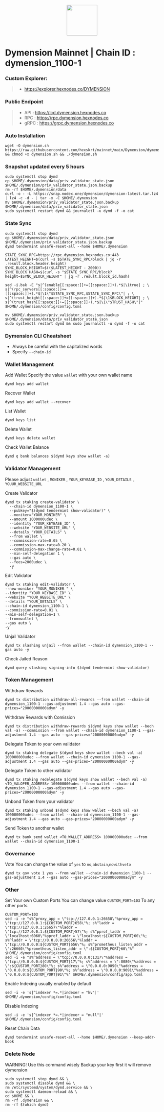 <p align="center">
  <img height="100" height="auto" src="https://github.com/hexskrt/logos/blob/main/dymension.jpg?raw=true">
</p>

# Dymension Mainnet | Chain ID : dymension_1100-1

### Custom Explorer:
>-  https://explorer.hexnodes.co/DYMENSION

### Public Endpoint

>- API : https://lcd.dymension.hexnodes.co
>- RPC : https://rpc.dymension.hexnodes.co
>- gRPC : https://grpc.dymension.hexnodes.co

### Auto Installation
```
wget -O dymension.sh https://raw.githubusercontent.com/hexskrt/mainnet/main/Dymension/dymension.sh && chmod +x dymension.sh && ./dymension.sh
```

### Snapshot updated every 5 hours
```
sudo systemctl stop dymd
cp $HOME/.dymension/data/priv_validator_state.json $HOME/.dymension/priv_validator_state.json.backup
rm -rf $HOME/.dymension/data
curl -o - -L https://snap.nodex.one/dymension/dymension-latest.tar.lz4 | lz4 -c -d - | tar -x -C $HOME/.dymension
mv $HOME/.dymension/priv_validator_state.json.backup $HOME/.dymension/data/priv_validator_state.json
sudo systemctl restart dymd && journalctl -u dymd -f -o cat
```


### State Sync
```
sudo systemctl stop dymd
cp $HOME/.dymension/data/priv_validator_state.json $HOME/.dymension/priv_validator_state.json.backup
dymd tendermint unsafe-reset-all --home $HOME/.dymension

STATE_SYNC_RPC=https://rpc.dymension.hexnodes.co:443
LATEST_HEIGHT=$(curl -s $STATE_SYNC_RPC/block | jq -r .result.block.header.height)
SYNC_BLOCK_HEIGHT=$(($LATEST_HEIGHT - 2000))
SYNC_BLOCK_HASH=$(curl -s "$STATE_SYNC_RPC/block?height=$SYNC_BLOCK_HEIGHT" | jq -r .result.block_id.hash)

sed -i.bak -E "s|^(enable[[:space:]]+=[[:space:]]+).*$|\1true| ; \
s|^(rpc_servers[[:space:]]+=[[:space:]]+).*$|\1\"$STATE_SYNC_RPC,$STATE_SYNC_RPC\"| ; \
s|^(trust_height[[:space:]]+=[[:space:]]+).*$|\1$BLOCK_HEIGHT| ; \
s|^(trust_hash[[:space:]]+=[[:space:]]+).*$|\1\"$TRUST_HASH\"|" $HOME/.dymension/config/config.toml

mv $HOME/.dymension/priv_validator_state.json.backup $HOME/.dymension/data/priv_validator_state.json
sudo systemctl restart dymd && sudo journalctl -u dymd -f -o cat
```

### Dymension CLI Cheatsheet

- Always be careful with the capitalized words
- Specify `--chain-id`

### Wallet Management

Add Wallet
Specify the value `wallet` with your own wallet name

```
dymd keys add wallet
```

Recover Wallet
```
dymd keys add wallet --recover
```

List Wallet
```
dymd keys list
```

Delete Wallet
```
dymd keys delete wallet
```

Check Wallet Balance
```
dymd q bank balances $(dymd keys show wallet -a)
```

### Validator Management

Please adjust `wallet` , `MONIKER` , `YOUR_KEYBASE_ID` , `YOUR_DETAILS` , `YOUUR_WEBSITE_URL`

Create Validator
```
dymd tx staking create-validator \
  --chain-id dymension_1100-1 \
  --pubkey="$(dymd tendermint show-validator)" \
  --moniker="YOUR_MONIKER" \
  --amount 1000000udec \
  --identity "YOUR_KEYBASE_ID" \
  --website "YOUR_WEBSITE_URL" \
  --details "YOUR_DETAILS" \
  --from wallet \
  --commission-rate=0.05 \
  --commission-max-rate=0.20 \
  --commission-max-change-rate=0.01 \
  --min-self-delegation 1 \
  --gas auto \
  --fees=2000udec \
  -y
```

Edit Validator
```
dymd tx staking edit-validator \
--new-moniker "YOUR_MONIKER " \
--identity "YOUR_KEYBASE_ID" \
--website "YOUR_WEBSITE_URL" \
--details "YOUR_DETAILS" \
--chain-id dymension_1100-1 \
--commission-rate=0.01 \
--min-self-delegation=1 \
--from=wallet \
--gas auto \
-y
```


Unjail Validator
```
dymd tx slashing unjail --from wallet --chain-id dymension_1100-1 --gas auto -y
```

Check Jailed Reason
```
dymd query slashing signing-info $(dymd tendermint show-validator)
```

### Token Management

Withdraw Rewards
```
dymd tx distribution withdraw-all-rewards --from wallet --chain-id dymension_1100-1 --gas-adjustment 1.4 --gas auto --gas-prices="20000000000adym" -y
```

Withdraw Rewards with Comission
```
dymd tx distribution withdraw-rewards $(dymd keys show wallet --bech val -a) --commission --from wallet --chain-id dymension_1100-1 --gas-adjustment 1.4 --gas auto --gas-prices="20000000000adym" -y
```

Delegate Token to your own validator
```
dymd tx staking delegate $(dymd keys show wallet --bech val -a) 100000000udec --from wallet --chain-id dymension_1100-1 --gas-adjustment 1.4 --gas auto --gas-prices="20000000000adym" -y
```

Delegate Token to other validator
```
dymd tx staking redelegate $(dymd keys show wallet --bech val -a) <TO_VALOPER_ADDRESS> 100000000udec --from wallet --chain-id dymension_1100-1 --gas-adjustment 1.4 --gas auto --gas-prices="20000000000adym" -y
```

Unbond Token from your validator
```
dymd tx staking unbond $(dymd keys show wallet --bech val -a) 100000000udec --from wallet --chain-id dymension_1100-1 --gas-adjustment 1.4 --gas auto --gas-prices="20000000000adym" -y
```

Send Token to another wallet
```
dymd tx bank send wallet <TO_WALLET_ADDRESS> 100000000udec --from wallet --chain-id dymension_1100-1
```

### Governance 

Vote
You can change the value of `yes` to `no`,`abstain`,`nowithveto`

```
dymd tx gov vote 1 yes --from wallet --chain-id dymension_1100-1 --gas-adjustment 1.4 --gas auto --gas-prices="20000000000adym" -y
```

### Other

Set Your own Custom Ports
You can change value `CUSTOM_PORT=103` To any other ports
```
CUSTOM_PORT=103
sed -i -e "s%^proxy_app = \"tcp://127.0.0.1:26658\"%proxy_app = \"tcp://127.0.0.1:${CUSTOM_PORT}658\"%; s%^laddr = \"tcp://127.0.0.1:26657\"%laddr = \"tcp://127.0.0.1:${CUSTOM_PORT}57\"%; s%^pprof_laddr = \"localhost:6060\"%pprof_laddr = \"localhost:${CUSTOM_PORT}60\"%; s%^laddr = \"tcp://0.0.0.0:26656\"%laddr = \"tcp://0.0.0.0:${CUSTOM_PORT}656\"%; s%^prometheus_listen_addr = \":26660\"%prometheus_listen_addr = \":${CUSTOM_PORT}60\"%" $HOME/.dymension/config/config.toml
sed -i -e "s%^address = \"tcp://0.0.0.0:1317\"%address = \"tcp://0.0.0.0:${CUSTOM_PORT}17\"%; s%^address = \":8080\"%address = \":${CUSTOM_PORT}80\"%; s%^address = \"0.0.0.0:9090\"%address = \"0.0.0.0:${CUSTOM_PORT}90\"%; s%^address = \"0.0.0.0:9091\"%address = \"0.0.0.0:${CUSTOM_PORT}91\"%" $HOME/.dymension/config/app.toml
```

Enable Indexing usually enabled by default
```
sed -i -e 's|^indexer *=.*|indexer = "kv"|' $HOME/.dymension/config/config.toml
```

Disable Indexing
```
sed -i -e 's|^indexer *=.*|indexer = "null"|' $HOME/.dymension/config/config.toml
```

Reset Chain Data
```
dymd tendermint unsafe-reset-all --home $HOME/.dymension --keep-addr-book
```

### Delete Node

WARNING! Use this command wisely 
Backup your key first it will remove dymension

```
sudo systemctl stop dymd && \
sudo systemctl disable dymd && \
rm /etc/systemd/system/dymd.service && \
sudo systemctl daemon-reload && \
cd $HOME && \
rm -rf .dymension && \
rm -rf $(which dymd)
```
